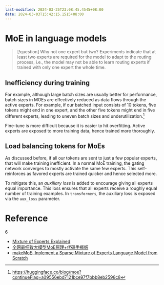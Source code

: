 ```yaml
---
last-modified: 2024-03-25T23:08:45.4545+08:00
date: 2024-03-03T15:42:15.1515+08:00
---
```


# MoE in language models


> [!question] Why not one expert but two?
> Experiments indicate that at least two experts are required for the model to adapt to the routing process, i.e., the model may not be able to learn routing experts if trained with only one expert the whole time.

## Inefficiency during training

For example, although large batch sizes are usually better for performance, batch sizes in MOEs are effectively reduced as data flows through the active experts. For example, if our batched input consists of 10 tokens, five tokens might end in one expert, and the other five tokens might end in five different experts, leading to uneven batch sizes and underutilization.[^1]

Fine-tune is more difficult because it is easier to hit overfitting. Active experts are exposed to more training data, hence trained more thoroughly.

## Load balancing tokens for MoEs

As discussed before, if all our tokens are sent to just a few popular experts, that will make training inefficient. In a normal MoE training, the gating network converges to mostly activate the same few experts. This self-reinforces as favored experts are trained quicker and hence selected more.

To mitigate this, an *auxiliary loss* is added to encourage giving all experts equal importance. This loss ensures that all experts receive a roughly equal number of training examples. In `transformers`, the auxiliary loss is exposed via the `aux_loss` parameter.

[^1]: https://huggingface.co/blog/moe?continueFlag=a09556ebd7121bce97f7bbb8eb2598c8


# Reference
6
- [Mixture of Experts Explained](https://huggingface.co/blog/moe)
-  [全网最细致大模型MoE原理+代码手撕版](https://mp.weixin.qq.com/s?__biz=MzIwNDY1NTU5Mg%3D%3D&mid=2247487837&idx=1&sn=90dc098e8c2606704263de859c48e106&chksm=973d8fdaa04a06cc8dd098ab3310ade818adf93a6a1d632108f7b3e5c5749a809344656ba9e5&mpshare=1&scene=1&sharer_shareinfo=c3cd7128198bb4fda6568a5b25718855&sharer_shareinfo_first=c3cd7128198bb4fda6568a5b25718855#rd)
- [makeMoE: Inplement a Sparse Mixture of Experts Language Model from Scratch](https://huggingface.co/blog/AviSoori1x/makemoe-from-scratch)
